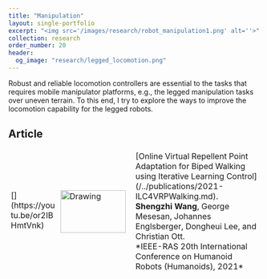```yaml
---
title: "Manipulation"
layout: single-portfolio
excerpt: "<img src='/images/research/robot_manipulation1.png' alt=''>"
collection: research
order_number: 20
header: 
  og_image: "research/legged_locomotion.png"
---
```


<style>
table, tr {border:hidden;}
td, th {border:hidden;}
</style>

Robust and reliable locomotion controllers are essential to the tasks that requires mobile manipulator platforms, e.g., the legged manipulation tasks over uneven terrain. To this end, I try to explore the ways to improve the locomotion capability for the legged robots. 

## Article

<font size="5">
<table style="width: 100%">
<colgroup>
  <col width="20%" />
  <col width="80%" />
</colgroup>
<tbody>
<tr style="width: 100%">
  <td markdown="span" style="padding: 0.5vw; border: none; max-width:100%; max-height:10%; background: transparent;"> [<img src="/images/research/Humanoids_OILC_for_VRP_Walking_2021/OILC_for_VRP_Walking_2021.gif" align="right" alt="Drawing" style="height: 85px; width: 130px; margin:0px 10px"/>](https://youtu.be/or2IBHmtVnk)</td>
  <td markdown="span" style="padding: 0.5vw; border: none; max-width:100%; max-height:10%; background: transparent;">[Online Virtual Repellent Point Adaptation for Biped Walking using Iterative Learning Control](/../publications/2021-ILC4VRPWalking.md).
  <br> <b>Shengzhi Wang</b>, George Mesesan, Johannes Englsberger, Dongheui Lee, and Christian Ott.
  <br> *IEEE-RAS 20th International Conference on Humanoid Robots (Humanoids), 2021*
  <br> 
  <a href="https://doi.org/10.1109/HUMANOIDS47582.2021.9555676"><i class="fas fa-fw fa-link zoom" aria-hidden="true"></i></a>
  <a href="/files/pdf/publications/Online_Virtual_Repellent_Point_Adaptation_for_Biped_Walking_using_Iterative_Learning_Control.pdf"><i class="fas fa-fw fa-file-pdf zoom" aria-hidden="true"></i></a>
  <!-- <a href="{{ post.code }}"><i class="fas fa-fw fa-code zoom" aria-hidden="true"></i></a>
  <a href="{{ post.github }}"><i class="fab fa-fw fa-github zoom" aria-hidden="true"></i></a>   -->
  </td>
</tr>
</tbody>
</table>
</font>
